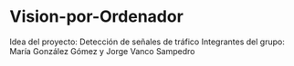 # Vision-por-Ordenador

Idea del proyecto: Detección de señales de tráfico
Integrantes del grupo: María González Gómez y Jorge Vanco Sampedro
